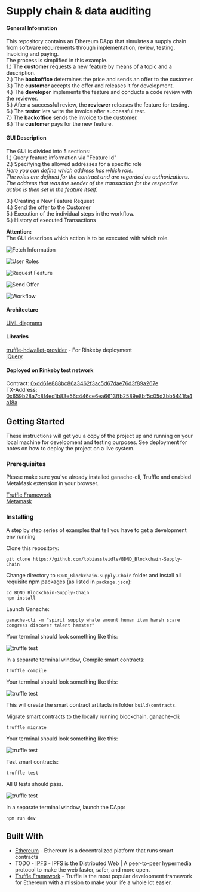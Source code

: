 # Supply chain & data auditing

#### General Information
This repository contains an Ethereum DApp that simulates a supply chain from software requirements through implementation, review, testing, invoicing and paying.  
The process is simplified in this example.  
1.)	The **customer** requests a new feature by means of a topic and a description.  
2.)	The **backoffice** determines the price and sends an offer to the customer.  
3.)	The **customer** accepts the offer and releases it for development.  
4.)	The **developer** implements the feature and conducts a code review with the reviewer.  
5.)	After a successful review, the **reviewer** releases the feature for testing.  
6.)	The **tester** lets write the invoice after successful test.  
7.)	The **backoffice** sends the invoice to the customer.  
8.)	The **customer** pays for the new feature.  

#### GUI Description
The GUI is divided into 5 sections:  
1.)	Query feature information via "Feature Id"  
2.)	Specifying the allowed addresses for a specific role  
    _Here you can define which address has which role.  
    The roles are defined for the contract and are regarded as authorizations.  
    The address that was the sender of the transaction for the respective action is then set in the feature itself._
      
3.)	Creating a New Feature Request  
4.)	Send the offer to the Customer  
5.)	Execution of the individual steps in the workflow.  
6.) History of executed Transactions

**Attention:**  
The GUI describes which action is to be executed with which role.

![Fetch Information](assets/GUI_1.png)

![User Roles](assets/GUI_2.png)

![Request Feature](assets/GUI_3.png)

![Send Offer](assets/GUI_4.png)

![Workflow](assets/GUI_5.png)

#### Architecture
[UML diagrams](UML.md)  

#### Libraries
[truffle-hdwallet-provider](https://github.com/trufflesuite/truffle-hdwallet-provider) - For Rinkeby deployment  
[jQuery](https://jquery.com/)

#### Deployed on Rinkeby test network
Contract: [0xdd61e888bc86a3462f3ac5d67dae76d3f89a267e](https://rinkeby.etherscan.io/address/0xdd61e888bc86a3462f3ac5d67dae76d3f89a267e)  
TX-Address: [0x659b28a7c8f4ed1b83e56c446ce6ea6613ffb2589e8bf5c05d3bb5441fa4a18a](https://rinkeby.etherscan.io/tx/0x659b28a7c8f4ed1b83e56c446ce6ea6613ffb2589e8bf5c05d3bb5441fa4a18a)

## Getting Started

These instructions will get you a copy of the project up and running on your local machine for development and testing purposes. See deployment for notes on how to deploy the project on a live system.

### Prerequisites

Please make sure you've already installed ganache-cli, Truffle and enabled MetaMask extension in your browser.

[Truffle Framework](https://truffleframework.com)  
[Metamask](https://metamask.io/)

### Installing

A step by step series of examples that tell you have to get a development env running

Clone this repository:

```
git clone https://github.com/tobiassteidle/BDND_Blockchain-Supply-Chain
```

Change directory to ```BDND_Blockchain-Supply-Chain``` folder and install all requisite npm packages (as listed in ```package.json```):

```
cd BDND_Blockchain-Supply-Chain
npm install
```

Launch Ganache:

```
ganache-cli -m "spirit supply whale amount human item harsh scare congress discover talent hamster"
```

Your terminal should look something like this:

![truffle test](assets/ganache-cli.png)

In a separate terminal window, Compile smart contracts:

```
truffle compile
```

Your terminal should look something like this:

![truffle test](assets/truffle_compile.png)

This will create the smart contract artifacts in folder ```build\contracts```.

Migrate smart contracts to the locally running blockchain, ganache-cli:

```
truffle migrate
```

Your terminal should look something like this:

![truffle test](assets/truffle_migrate.png)

Test smart contracts:

```
truffle test
```

All 8 tests should pass.

![truffle test](assets/truffle_test.png)

In a separate terminal window, launch the DApp:

```
npm run dev
```

## Built With

* [Ethereum](https://www.ethereum.org/) - Ethereum is a decentralized platform that runs smart contracts
* TODO - [IPFS](https://ipfs.io/) - IPFS is the Distributed Web | A peer-to-peer hypermedia protocol
to make the web faster, safer, and more open.
* [Truffle Framework](http://truffleframework.com/) - Truffle is the most popular development framework for Ethereum with a mission to make your life a whole lot easier.




